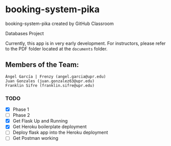 # booking-system-pika
booking-system-pika created by GitHub Classroom

Databases Project

Currently, this app is in very early development. For instructors, please refer to the PDF folder located at the `documents` folder.

## Members of the Team:

    Ángel García | Frenzy (angel.garcia@upr.edu)
    Juan Gonzales (juan.gonzalez63@upr.edu)
    Franklin Sifre (franklin.sifre@upr.edu)
    

### TODO

- [x] Phase 1
- [ ] Phase 2
- [x] Get Flask Up and Running
- [x] Get Heroku boilerplate deployment
- [ ] Deploy flask app into the Heroku deployment
- [ ] Get Postman working
